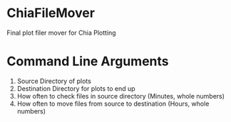 # ChiaFileMover
 Final plot filer mover for Chia Plotting

# Command Line Arguments

1. Source Directory of plots
2. Destination Directory for plots to end up
3. How often to check files in source directory (Minutes, whole numbers)
4. How often to move files from source to destination (Hours, whole numbers)